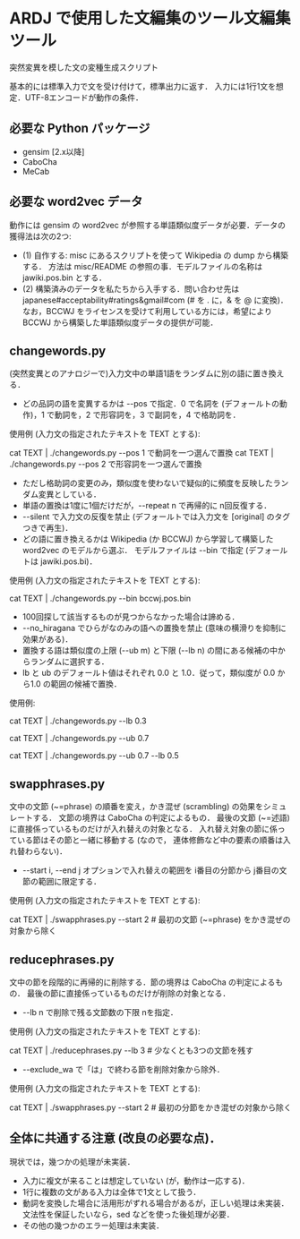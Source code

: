 # ARDJ で使用した文編集のツール文編集ツール
突然変異を模した文の変種生成スクリプト

基本的には標準入力で文を受け付けて，標準出力に返す．
入力には1行1文を想定．UTF-8エンコードが動作の条件．

## 必要な Python パッケージ
- gensim [2.x以降]
- CaboCha
- MeCab

## 必要な word2vec データ
動作には gensim の word2vec が参照する単語類似度データが必要．データの獲得法は次の2つ:

- (1) 自作する: misc にあるスクリプトを使って Wikipedia の dump から構築する．
方法は misc/README の参照の事．モデルファイルの名称は jawiki.pos.bin とする．
- (2) 構築済みのデータを私たちから入手する．問い合わせ先は japanese#acceptability#ratings&gmail#com (# を . に，& を @ に変換)．なお，BCCWJ をライセンスを受けて利用している方には，希望により BCCWJ から構築した単語類似度データの提供が可能．

## changewords.py
(突然変異とのアナロジーで)入力文中の単語1語をランダムに別の語に置き換える．

- どの品詞の語を変異するかは --pos で指定．0 で名詞を (デフォールトの動作)，1 で動詞を，2 で形容詞を，3 で副詞を，4 で格助詞を．

使用例 (入力文の指定されたテキストを TEXT とする):

cat TEXT | ./changewords.py --pos 1 で動詞を一つ選んで置換
cat TEXT | ./changewords.py --pos 2 で形容詞を一つ選んで置換

- ただし格助詞の変更のみ，類似度を使わないで疑似的に頻度を反映したランダム変異としている．
- 単語の置換は1度に1個だけだが，--repeat n で再帰的に n回反復する．
- --silent で入力文の反復を禁止 (デフォールトでは入力文を [original] のタグつきで再生)．
- どの語に置き換えるかは Wikipedia (か BCCWJ) から学習して構築した word2vec のモデルから選ぶ．
モデルファイルは --bin で指定 (デフォールトは jawiki.pos.bi)．

使用例 (入力文の指定されたテキストを TEXT とする):

cat TEXT | ./changewords.py --bin bccwj.pos.bin

- 100回探して該当するものが見つからなかった場合は諦める．
- --no_hiragana でひらがなのみの語への置換を禁止 (意味の横滑りを抑制に効果がある)．
- 置換する語は類似度の上限 (--ub m) と下限 (--lb n) の間にある候補の中からランダムに選択する．
- lb と ub のデフォールト値はそれぞれ 0.0 と 1.0．従って，類似度が 0.0 から1.0 の範囲の候補で置換．

使用例:

cat TEXT | ./changewords.py --lb 0.3

cat TEXT | ./changewords.py --ub 0.7

cat TEXT | ./changewords.py --ub 0.7 --lb 0.5


## swapphrases.py
文中の文節 (~=phrase) の順番を変え，かき混ぜ (scrambling) の効果をシミュレートする．
文節の境界は CaboCha の判定によるもの．
最後の文節 (~=述語) に直接係っているものだけが入れ替えの対象となる．
入れ替え対象の節に係っている節はその節と一緒に移動する (なので，
連体修飾など中の要素の順番は入れ替わらない)．

- --start i, --end j オプションで入れ替えの範囲を i番目の分節から j番目の文節の範囲に限定する．

使用例 (入力文の指定されたテキストを TEXT とする):

cat TEXT | ./swapphrases.py --start 2 # 最初の文節 (~=phrase) をかき混ぜの対象から除く

## reducephrases.py
文中の節を段階的に再帰的に削除する．節の境界は CaboCha の判定によるもの．
最後の節に直接係っているものだけが削除の対象となる．

- --lb n で削除で残る文節数の下限 nを指定．

使用例 (入力文の指定されたテキストを TEXT とする):

cat TEXT | ./reducephrases.py --lb 3 # 少なくとも3つの文節を残す

- --exclude_wa で「は」で終わる節を削除対象から除外．

使用例 (入力文の指定されたテキストを TEXT とする):

cat TEXT | ./swapphrases.py --start 2 # 最初の分節をかき混ぜの対象から除く

## 全体に共通する注意 (改良の必要な点)．
現状では，幾つかの処理が未実装．

- 入力に複文が来ることは想定していない (が，動作は一応する)．
- 1行に複数の文がある入力は全体で1文として扱う．
- 動詞を変換した場合に活用形がずれる場合があるが，正しい処理は未実装．
文法性を保証したいなら，sed などを使った後処理が必要．
- その他の幾つかのエラー処理は未実装．
